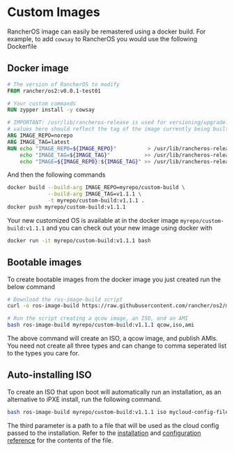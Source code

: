 # Custom Images

RancherOS image can easily be remastered using a docker build.
For example, to add `cowsay` to RancherOS you would use the
following Dockerfile

## Docker image

```Dockerfile
# The version of RancherOS to modify
FROM rancher/os2:v0.0.1-test01

# Your custom commands
RUN zypper install -y cowsay

# IMPORTANT: /usr/lib/rancheros-release is used for versioning/upgrade. The
# values here should reflect the tag of the image currently being built
ARG IMAGE_REPO=norepo
ARG IMAGE_TAG=latest
RUN echo "IMAGE_REPO=${IMAGE_REPO}"          > /usr/lib/rancheros-release && \
    echo "IMAGE_TAG=${IMAGE_TAG}"           >> /usr/lib/rancheros-release && \
    echo "IMAGE=${IMAGE_REPO}:${IMAGE_TAG}" >> /usr/lib/rancheros-release
```

And then the following commands

```bash
docker build --build-arg IMAGE_REPO=myrepo/custom-build \
             --build-arg IMAGE_TAG=v1.1.1 \
             -t myrepo/custom-build:v1.1.1 .
docker push myrepo/custom-build:v1.1.1
```

Your new customized OS is available at in the docker image `myrepo/custom-build:v1.1.1` and you can
check out your new image using docker with

```bash
docker run -it myrepo/custom-build:v1.1.1 bash
```

## Bootable images

To create bootable images from the docker image you just created
run the below command

```bash
# Download the ros-image-build script
curl -o ros-image-build https://raw.githubusercontent.com/rancher/os2/main/ros-image-build

# Run the script creating a qcow image, an ISO, and an AMI
bash ros-image-build myrepo/custom-build:v1.1.1 qcow,iso,ami
```

The above command will create an ISO, a qcow image, and publish AMIs. You need not create all
three types and can change to comma seperated list to the types you care for.

## Auto-installing ISO

To create an ISO that upon boot will automatically run an installation, as an alternative to iPXE install,
run the following command.

```bash
bash ros-image-build myrepo/custom-build:v1.1.1 iso mycloud-config-file.txt
```

The third parameter is a path to a file that will be used as the cloud config passed to the installation.
Refer to the [installation](./installation.md) and [configuration reference](./configuration.md) for the
contents of the file.